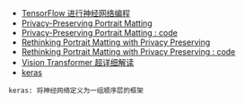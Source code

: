 - [TensorFlow 进行神经网络编程](https://developers.google.com/learn/pathways/tensorflow?hl=zh-cn)
- [Privacy-Preserving Portrait Matting](https://arxiv.org/abs/2104.14222)
- [Privacy-Preserving Portrait Matting : code](https://github.com/JizhiziLi/P3M)
- [Rethinking Portrait Matting with Privacy Preserving](https://arxiv.org/abs/2203.16828)
- [Rethinking Portrait Matting with Privacy Preserving : code](https://github.com/vitae-transformer/vitae-transformer-matting)
- [Vision Transformer 超详细解读](https://zhuanlan.zhihu.com/p/340149804)
- [keras](https://keras.io/)
```
keras: 将神经网络定义为一组顺序层的框架
```
